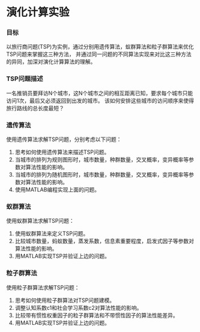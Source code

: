 演化计算实验
=====

### 目标
以旅行商问题(TSP)为实例，通过分别用遗传算法，蚁群算法和粒子群算法来优化TSP问题来掌握这三种方法，
并通过同一问题的不同算法实现来对比这三种方法的异同，加深对演化计算算法的理解。

### TSP问题描述
一名推销员要拜访N个城市，这N个城市之间的相互距离已知，要求每个城市只能访问1次，最后又必须返回到出发的城市。
该如何安排这些城市的访问顺序来使得旅行路线的总长度最短？

### 遗传算法
使用遗传算法求解TSP问题，分别考虑以下问题：

1. 思考如何使用遗传算法来描述TSP问题。
2. 当城市的排列为规则图形时，城市数量，种群数量，交叉概率，变异概率等参数对算法性能的影响。
3. 当城市的排列为随机图形时，城市数量，种群数量，交叉概率，变异概率等参数对算法性能的影响。
4. 使用MATLAB编程实现上面的问题。

### 蚁群算法
使用蚁群算法求解TSP问题：

1. 使用蚁群算法来定义TSP问题。
2. 比较城市数量，蚂蚁数量，蒸发系数，信息素重要程度，启发式因子等参数对算法性能的影响。
3. 用MATLAB实现TSP并验证上边的问题。

### 粒子群算法
使用粒子群算法求解TSP问题：

1. 思考如何使用粒子群算法对TSP问题建模。
2. 调整认知系数c1和社会学习系数c2对算法性能的影响。
3. 比较带有惯性权重因子的粒子群算法和不带惯性因子的算法性能差异。
4. 用MATLAB实现TSP并验证上边的问题。
